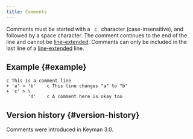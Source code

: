 ```yaml
---
title: Comments
---
```


Comments must be started with a ` c ` character (case-insensitive), and
followed by a space character. The comment continues to the end of the
line and cannot be
[line-extended](long-lines.php "Long lines and continuations"). Comments
can only be included in the last line of a
[line-extended](long-lines.php "Long lines and continuations") line.

## Example {#example}

~~~ keyman
c This is a comment line
+ 'a' > 'b'    c This line changes "a" to "b"
+ 'c' > \
        'd'    c A comment here is okay too
~~~

## Version history {#version-history}

Comments were introduced in Keyman 3.0.
